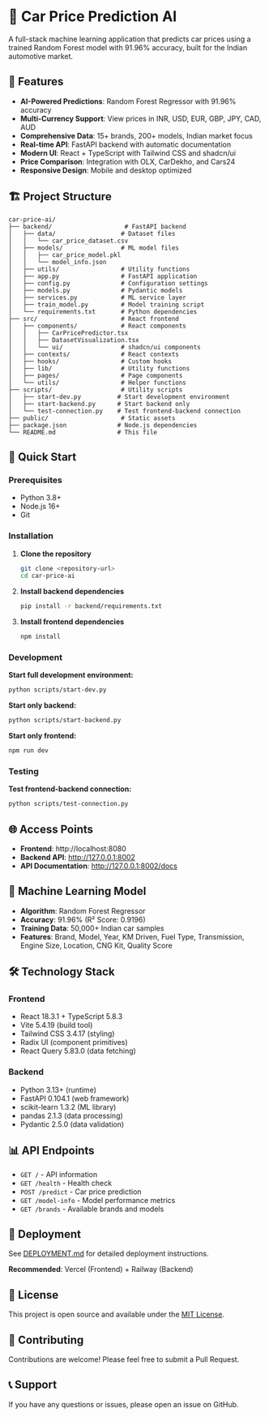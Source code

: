 # 🚗 Car Price Prediction AI

A full-stack machine learning application that predicts car prices using a trained Random Forest model with 91.96% accuracy, built for the Indian automotive market.

## 🌟 Features

- **AI-Powered Predictions**: Random Forest Regressor with 91.96% accuracy
- **Multi-Currency Support**: View prices in INR, USD, EUR, GBP, JPY, CAD, AUD
- **Comprehensive Data**: 15+ brands, 200+ models, Indian market focus
- **Real-time API**: FastAPI backend with automatic documentation
- **Modern UI**: React + TypeScript with Tailwind CSS and shadcn/ui
- **Price Comparison**: Integration with OLX, CarDekho, and Cars24
- **Responsive Design**: Mobile and desktop optimized

## 🏗️ Project Structure

```
car-price-ai/
├── backend/                    # FastAPI backend
│   ├── data/                  # Dataset files
│   │   └── car_price_dataset.csv
│   ├── models/                # ML model files
│   │   ├── car_price_model.pkl
│   │   └── model_info.json
│   ├── utils/                 # Utility functions
│   ├── app.py                 # FastAPI application
│   ├── config.py              # Configuration settings
│   ├── models.py              # Pydantic models
│   ├── services.py            # ML service layer
│   ├── train_model.py         # Model training script
│   └── requirements.txt       # Python dependencies
├── src/                       # React frontend
│   ├── components/            # React components
│   │   ├── CarPricePredictor.tsx
│   │   ├── DatasetVisualization.tsx
│   │   └── ui/                # shadcn/ui components
│   ├── contexts/              # React contexts
│   ├── hooks/                 # Custom hooks
│   ├── lib/                   # Utility functions
│   ├── pages/                 # Page components
│   └── utils/                 # Helper functions
├── scripts/                   # Utility scripts
│   ├── start-dev.py          # Start development environment
│   ├── start-backend.py      # Start backend only
│   └── test-connection.py    # Test frontend-backend connection
├── public/                    # Static assets
├── package.json              # Node.js dependencies
└── README.md                 # This file
```

## 🚀 Quick Start

### Prerequisites

- Python 3.8+
- Node.js 16+
- Git

### Installation

1. **Clone the repository**
   ```bash
   git clone <repository-url>
   cd car-price-ai
   ```

2. **Install backend dependencies**
   ```bash
   pip install -r backend/requirements.txt
   ```

3. **Install frontend dependencies**
   ```bash
   npm install
   ```

### Development

**Start full development environment:**
```bash
python scripts/start-dev.py
```

**Start only backend:**
```bash
python scripts/start-backend.py
```

**Start only frontend:**
```bash
npm run dev
```

### Testing

**Test frontend-backend connection:**
```bash
python scripts/test-connection.py
```

## 🌐 Access Points

- **Frontend**: http://localhost:8080
- **Backend API**: http://127.0.0.1:8002
- **API Documentation**: http://127.0.0.1:8002/docs

## 🤖 Machine Learning Model

- **Algorithm**: Random Forest Regressor
- **Accuracy**: 91.96% (R² Score: 0.9196)
- **Training Data**: 50,000+ Indian car samples
- **Features**: Brand, Model, Year, KM Driven, Fuel Type, Transmission, Engine Size, Location, CNG Kit, Quality Score

## 🛠️ Technology Stack

### Frontend
- React 18.3.1 + TypeScript 5.8.3
- Vite 5.4.19 (build tool)
- Tailwind CSS 3.4.17 (styling)
- Radix UI (component primitives)
- React Query 5.83.0 (data fetching)

### Backend
- Python 3.13+ (runtime)
- FastAPI 0.104.1 (web framework)
- scikit-learn 1.3.2 (ML library)
- pandas 2.1.3 (data processing)
- Pydantic 2.5.0 (data validation)

## 📊 API Endpoints

- `GET /` - API information
- `GET /health` - Health check
- `POST /predict` - Car price prediction
- `GET /model-info` - Model performance metrics
- `GET /brands` - Available brands and models

## 🚀 Deployment

See [DEPLOYMENT.md](DEPLOYMENT.md) for detailed deployment instructions.

**Recommended**: Vercel (Frontend) + Railway (Backend)

## 📝 License

This project is open source and available under the [MIT License](LICENSE).

## 🤝 Contributing

Contributions are welcome! Please feel free to submit a Pull Request.

## 📞 Support

If you have any questions or issues, please open an issue on GitHub.